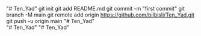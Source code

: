 "# Ten_Yad"  git init git add README.md git commit -m "first commit" git branch -M main git remote add origin https://github.com/bilbisli/Ten_Yad.git git push -u origin main 
"# Ten_Yad"  
"# Ten_Yad" 
"# Ten_Yad" 
